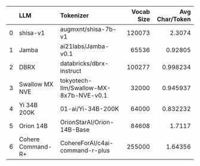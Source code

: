 |    | LLM               | Tokenizer                              |   Vocab Size |   Avg Char/Token |
|---:|:------------------|:---------------------------------------|-------------:|-----------------:|
|  0 | shisa-v1          | augmxnt/shisa-7b-v1                    |       120073 |         2.3074   |
|  1 | Jamba             | ai21labs/Jamba-v0.1                    |        65536 |         0.92805  |
|  2 | DBRX              | databricks/dbrx-instruct               |       100277 |         0.998234 |
|  3 | Swallow MX NVE    | tokyotech-llm/Swallow-MX-8x7b-NVE-v0.1 |        32000 |         0.945937 |
|  4 | Yi 34B 200K       | 01-ai/Yi-34B-200K                      |        64000 |         0.832232 |
|  5 | Orion 14B         | OrionStarAI/Orion-14B-Base             |        84608 |         1.7117   |
|  6 | Cohere Command-R+ | CohereForAI/c4ai-command-r-plus        |       255000 |         1.64356  |